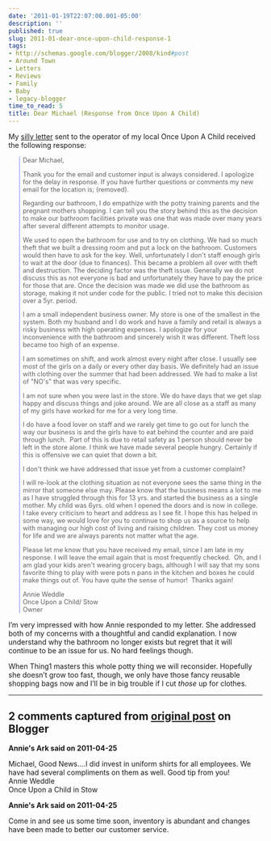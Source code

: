 ```yaml
---
date: '2011-01-19T22:07:00.001-05:00'
description: ''
published: true
slug: 2011-01-dear-once-upon-child-response-1
tags:
- http://schemas.google.com/blogger/2008/kind#post
- Around Town
- Letters
- Reviews
- Family
- Baby
- legacy-blogger
time_to_read: 5
title: Dear Michael (Response from Once Upon A Child)
---
```


<p>My <a href="http://blog.wassupy.com/2011/01/dear-once-upon-child.html" target="_blank">silly letter</a> sent to the operator of my local Once Upon A Child received the following response:</p>  <blockquote style="border-left: #b3bdff 2px solid; padding-left: 5px; font-size: 0.9em;"> 
<p>Dear Michael,</p>  
<p>Thank you for the email and customer input is always considered. I apologize for the delay in response. If you have further questions or comments my new email for the location is; (removed).</p>  
<p>Regarding our bathroom, I do empathize with the potty training parents and the pregnant mothers shopping. I can tell you the story behind this as the decision to make our bathroom facilities private was one that was made over many years after several different attempts to monitor usage.</p>  
<p>We used to open the bathroom for use and to try on clothing. We had so much theft that we built a dressing room and put a lock on the bathroom. Customers would then have to ask for the key. Well, unfortunately I don't staff enough girls to wait at the door (due to finances). This became a problem all over with theft and destruction. The deciding factor was the theft issue. Generally we do not discuss this as not everyone is bad and unfortunately they have to pay the price for those that are. Once the decision was made we did use the bathroom as storage, making it not under code for the public. I tried not to make this decision over a 5yr. period. </p>  
<p>I am a small independent business owner. My store is one of the smallest in the system. Both my husband and I do work and have a family and retail is always a risky business with high operating expenses. I apologize for your inconvenience with the bathroom and sincerely wish it was different. Theft loss became too high of an expense.</p>  
<p>I am sometimes on shift, and work almost every night after close. I usually see most of the girls on a daily or every other day basis. We definitely had an issue with clothing over the summer that had been addressed. We had to make a list of &quot;NO's&quot; that was very specific.</p>  
<p>I am not sure when you were last in the store. We do have days that we get slap happy and discuss things and joke around. We are all close as a staff as many of my girls have worked for me for a very long time.</p>  
<p>I do have a food lover on staff and we rarely get time to go out for lunch the way our business is and the girls have to eat behind the counter and are paid through lunch.&#160; Part of this is due to retail safety as 1 person should never be left in the store alone. I think we have made several people hungry. Certainly if this is offensive we can quiet that down a bit.</p>  
<p>I don't think we have addressed that issue yet from a customer complaint?</p>  
<p>I will re-look at the clothing situation as not everyone sees the same thing in the mirror that someone else may. Please know that the business means a lot to me as I have struggled through this for 13 yrs. and started the business as a single mother. My child was 6yrs. old when I opened the doors and is now in college.&#160; I take every criticism to heart and address as I see fit. I hope this has helped in some way, we would love for you to continue to shop us as a source to help with managing our high cost of living and raising children. They cost us money for life and we are always parents not matter what the age.</p>  
<p>Please let me know that you have received my email, since I am late in my response. I will leave the email again that is most frequently checked.&#160; Oh, and I am glad your kids aren't wearing grocery bags, although I will say that my sons favorite thing to play with were pots n pans in the kitchen and boxes he could make things out of. You have quite the sense of humor!&#160; Thanks again!</p>  
<p>Annie Weddle      <br />Once Upon a Child/ Stow       <br />Owner</p>
</blockquote>
<p>I’m very impressed with how Annie responded to my letter. She addressed both of my concerns with a thoughtful and candid explanation. I now understand why the bathroom no longer exists but regret that it will continue to be an issue for us. No hard feelings though.</p>
<p>When Thing1 masters this whole potty thing we will reconsider. Hopefully she doesn’t grow too fast, though, we only have those fancy reusable shopping bags now and I’ll be in big trouble if I cut <em>those </em>up for clothes.</p>

---

## 2 comments captured from [original post](https://blog.wassupy.com/2011/01/dear-once-upon-child-response-1.html) on Blogger

**Annie's Ark said on 2011-04-25**

Michael, Good News....I did invest in uniform shirts for all employees. We have had several compliments on them as well. Good tip from you!<br />Annie Weddle<br />Once Upon a Child in Stow

**Annie's Ark said on 2011-04-25**

Come in and see us some time soon, inventory is abundant and changes have been made to better our customer service.

